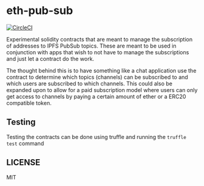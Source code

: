 # eth-pub-sub

[![CircleCI](https://circleci.com/gh/HalonProject/eth-pub-sub/tree/master.svg?style=svg)](https://circleci.com/gh/HalonProject/eth-pub-sub/tree/master)

Experimental solidity contracts that are meant to manage the subscription of addresses
to IPFS PubSub topics. These are meant to be used in conjunction with apps that wish
to not have to manage the subscriptions and just let a contract do the work.

The thought behind this is to have something like a chat application use the contract
to determine which topics (channels) can be subscribed to and which users are subscribed to which
channels. This could also be expanded upon to allow for a paid subscription model
where users can only get access to channels by paying a certain amount of ether
or a ERC20 compatible token.

## Testing

Testing the contracts can be done using truffle and running the `truffle test` command

## LICENSE

MIT
